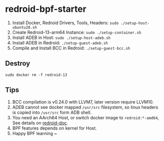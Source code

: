 # redroid-bpf-starter

1. Install Docker, Redroid Drivers, Tools, Headers: `sudo ./setup-host-ubuntu20.sh`
2. Create Redroid-13-arm64 Instance: `sudo ./setup-container.sh`
3. Install ADEB in Host: `sudo ./setup-host-adeb.sh`
4. Install ADEB in Redroid: `./setup-guest-adeb.sh`
5. Compile and Install BCC in Redroid: `./setup-guest-bcc.sh`

## Destroy

`sudo docker rm -f redroid-13`

## Tips

1. BCC compilation is v0.24.0 with LLVM7, later version require LLVM10.
2. ADEB cannot see docker mapped `/usr/src` filesystem, so linux headers is copied into `/usr/src` form ADB shell.
3. You need an AArch64 Host, or switch docker image to `redroid:*-amd64`, See details on [redroid-doc](https://github.com/remote-android/redroid-doc).
4. BPF features depends on kernel for Host.
5. Happy BPF learning ~